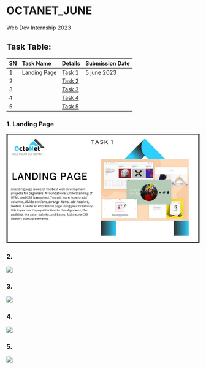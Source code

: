 # OCTANET_JUNE
Web Dev Internship 2023

## Task Table:
| SN | Task Name | Details | Submission Date |
| :--- | :--- | :--- | :--- |
| 1 | Landing Page | [Task 1](https://octanet.in/task-1/) | 5 june 2023 |
| 2 |  | [Task 2](https://octanet.in/task-2/) |  |
| 3 |  | [Task 3](https://octanet.in/task-3/) |  |
| 4 |  | [Task 4](https://octanet.in/task-4/) |  |
| 5 |  | [Task 5](https://octanet.in/task-5/) |  |
 
### 1. Landing Page
![](task1.jpg) <br>

### 2. 
![](task.jpg) <br>

### 3. 
![](task.jpg) <br>

### 4.
![](task.jpg) <br>

### 5.
![](task.jpg) <br>
